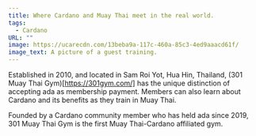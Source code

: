 ```yaml
---
title: Where Cardano and Muay Thai meet in the real world.
tags:
  - Cardano
URL: ""
image: https://ucarecdn.com/13beba9a-117c-460a-85c3-4ed9aaacd61f/
image_text: A picture of a guest training.
---
```


Established in 2010, and located in Sam Roi Yot, Hua Hin, Thailand, (301 Muay Thai Gym)[https://301gym.com/] has the unique distinction of accepting ada as membership payment. Members can also learn about Cardano and its benefits as they train in Muay Thai.

Founded by a Cardano community member who has held ada since 2019, 301 Muay Thai Gym is the first Muay Thai-Cardano affiliated gym.
